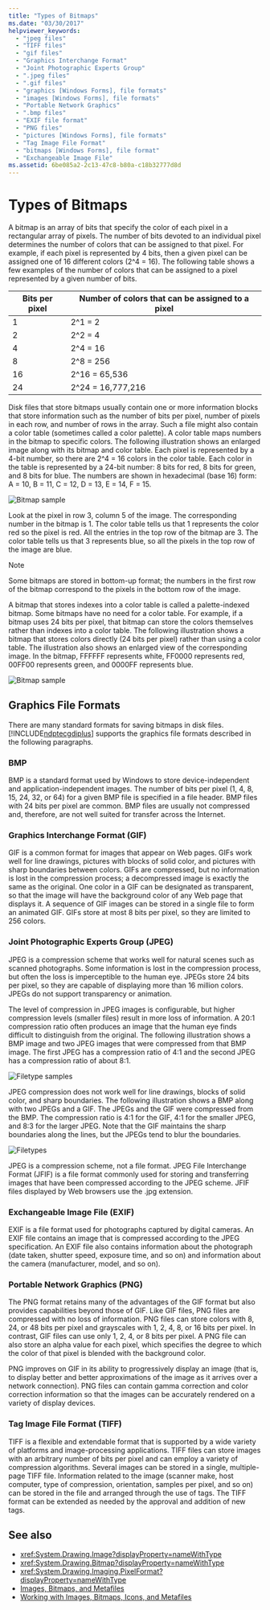 ```yaml
---
title: "Types of Bitmaps"
ms.date: "03/30/2017"
helpviewer_keywords: 
  - "jpeg files"
  - "TIFF files"
  - "gif files"
  - "Graphics Interchange Format"
  - "Joint Photographic Experts Group"
  - ".jpeg files"
  - ".gif files"
  - "graphics [Windows Forms], file formats"
  - "images [Windows Forms], file formats"
  - "Portable Network Graphics"
  - ".bmp files"
  - "EXIF file format"
  - "PNG files"
  - "pictures [Windows Forms], file formats"
  - "Tag Image File Format"
  - "bitmaps [Windows Forms], file format"
  - "Exchangeable Image File"
ms.assetid: 6be085a2-2c13-47c8-b80a-c18b32777d8d
---
```

# Types of Bitmaps
A bitmap is an array of bits that specify the color of each pixel in a rectangular array of pixels. The number of bits devoted to an individual pixel determines the number of colors that can be assigned to that pixel. For example, if each pixel is represented by 4 bits, then a given pixel can be assigned one of 16 different colors (2^4 = 16). The following table shows a few examples of the number of colors that can be assigned to a pixel represented by a given number of bits.  
  
|Bits per pixel|Number of colors that can be assigned to a pixel|  
|--------------------|------------------------------------------------------|  
|1|2^1 = 2|  
|2|2^2 = 4|  
|4|2^4 = 16|  
|8|2^8 = 256|  
|16|2^16 = 65,536|  
|24|2^24 = 16,777,216|  
  
 Disk files that store bitmaps usually contain one or more information blocks that store information such as the number of bits per pixel, number of pixels in each row, and number of rows in the array. Such a file might also contain a color table (sometimes called a color palette). A color table maps numbers in the bitmap to specific colors. The following illustration shows an enlarged image along with its bitmap and color table. Each pixel is represented by a 4-bit number, so there are 2^4 = 16 colors in the color table. Each color in the table is represented by a 24-bit number: 8 bits for red, 8 bits for green, and 8 bits for blue. The numbers are shown in hexadecimal (base 16) form: A = 10, B = 11, C = 12, D = 13, E = 14, F = 15.  
  
 ![Bitmap sample](../../../../docs/framework/winforms/advanced/media/aboutgdip03-art01.gif "AboutGdip03_Art01")  
  
 Look at the pixel in row 3, column 5 of the image. The corresponding number in the bitmap is 1. The color table tells us that 1 represents the color red so the pixel is red. All the entries in the top row of the bitmap are 3. The color table tells us that 3 represents blue, so all the pixels in the top row of the image are blue.  
  
> [!NOTE]
>  Some bitmaps are stored in bottom-up format; the numbers in the first row of the bitmap correspond to the pixels in the bottom row of the image.  
  
 A bitmap that stores indexes into a color table is called a palette-indexed bitmap. Some bitmaps have no need for a color table. For example, if a bitmap uses 24 bits per pixel, that bitmap can store the colors themselves rather than indexes into a color table. The following illustration shows a bitmap that stores colors directly (24 bits per pixel) rather than using a color table. The illustration also shows an enlarged view of the corresponding image. In the bitmap, FFFFFF represents white, FF0000 represents red, 00FF00 represents green, and 0000FF represents blue.  
  
 ![Bitmap sample](../../../../docs/framework/winforms/advanced/media/aboutgdip03-art02.gif "AboutGdip03_Art02")  
  
## Graphics File Formats  
 There are many standard formats for saving bitmaps in disk files. [!INCLUDE[ndptecgdiplus](../../../../includes/ndptecgdiplus-md.md)] supports the graphics file formats described in the following paragraphs.  
  
### BMP  
 BMP is a standard format used by Windows to store device-independent and application-independent images. The number of bits per pixel (1, 4, 8, 15, 24, 32, or 64) for a given BMP file is specified in a file header. BMP files with 24 bits per pixel are common. BMP files are usually not compressed and, therefore, are not well suited for transfer across the Internet.  
  
### Graphics Interchange Format (GIF)  
 GIF is a common format for images that appear on Web pages. GIFs work well for line drawings, pictures with blocks of solid color, and pictures with sharp boundaries between colors. GIFs are compressed, but no information is lost in the compression process; a decompressed image is exactly the same as the original. One color in a GIF can be designated as transparent, so that the image will have the background color of any Web page that displays it. A sequence of GIF images can be stored in a single file to form an animated GIF. GIFs store at most 8 bits per pixel, so they are limited to 256 colors.  
  
### Joint Photographic Experts Group (JPEG)  
 JPEG is a compression scheme that works well for natural scenes such as scanned photographs. Some information is lost in the compression process, but often the loss is imperceptible to the human eye. JPEGs store 24 bits per pixel, so they are capable of displaying more than 16 million colors. JPEGs do not support transparency or animation.  
  
 The level of compression in JPEG images is configurable, but higher compression levels (smaller files) result in more loss of information. A 20:1 compression ratio often produces an image that the human eye finds difficult to distinguish from the original. The following illustration shows a BMP image and two JPEG images that were compressed from that BMP image. The first JPEG has a compression ratio of 4:1 and the second JPEG has a compression ratio of about 8:1.  
  
 ![Filetype samples](../../../../docs/framework/winforms/advanced/media/aboutgdip03-art03.gif "AboutGdip03_Art03")  
  
 JPEG compression does not work well for line drawings, blocks of solid color, and sharp boundaries. The following illustration shows a BMP along with two JPEGs and a GIF. The JPEGs and the GIF were compressed from the BMP. The compression ratio is 4:1 for the GIF, 4:1 for the smaller JPEG, and 8:3 for the larger JPEG. Note that the GIF maintains the sharp boundaries along the lines, but the JPEGs tend to blur the boundaries.  
  
 ![Filetypes](../../../../docs/framework/winforms/advanced/media/aboutgdip03-art03a.gif "AboutGdip03_Art03A")  
  
 JPEG is a compression scheme, not a file format. JPEG File Interchange Format (JFIF) is a file format commonly used for storing and transferring images that have been compressed according to the JPEG scheme. JFIF files displayed by Web browsers use the .jpg extension.  
  
### Exchangeable Image File (EXIF)  
 EXIF is a file format used for photographs captured by digital cameras. An EXIF file contains an image that is compressed according to the JPEG specification. An EXIF file also contains information about the photograph (date taken, shutter speed, exposure time, and so on) and information about the camera (manufacturer, model, and so on).  
  
### Portable Network Graphics (PNG)  
 The PNG format retains many of the advantages of the GIF format but also provides capabilities beyond those of GIF. Like GIF files, PNG files are compressed with no loss of information. PNG files can store colors with 8, 24, or 48 bits per pixel and grayscales with 1, 2, 4, 8, or 16 bits per pixel. In contrast, GIF files can use only 1, 2, 4, or 8 bits per pixel. A PNG file can also store an alpha value for each pixel, which specifies the degree to which the color of that pixel is blended with the background color.  
  
 PNG improves on GIF in its ability to progressively display an image (that is, to display better and better approximations of the image as it arrives over a network connection). PNG files can contain gamma correction and color correction information so that the images can be accurately rendered on a variety of display devices.  
  
### Tag Image File Format (TIFF)  
 TIFF is a flexible and extendable format that is supported by a wide variety of platforms and image-processing applications. TIFF files can store images with an arbitrary number of bits per pixel and can employ a variety of compression algorithms. Several images can be stored in a single, multiple-page TIFF file. Information related to the image (scanner make, host computer, type of compression, orientation, samples per pixel, and so on) can be stored in the file and arranged through the use of tags. The TIFF format can be extended as needed by the approval and addition of new tags.  
  
## See also
- <xref:System.Drawing.Image?displayProperty=nameWithType>
- <xref:System.Drawing.Bitmap?displayProperty=nameWithType>
- <xref:System.Drawing.Imaging.PixelFormat?displayProperty=nameWithType>
- [Images, Bitmaps, and Metafiles](../../../../docs/framework/winforms/advanced/images-bitmaps-and-metafiles.md)
- [Working with Images, Bitmaps, Icons, and Metafiles](../../../../docs/framework/winforms/advanced/working-with-images-bitmaps-icons-and-metafiles.md)

